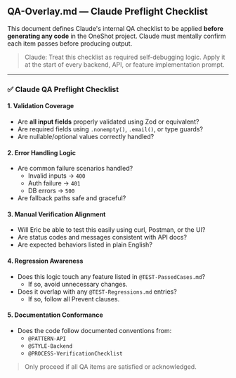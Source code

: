 ## QA-Overlay.md — Claude Preflight Checklist

This document defines Claude's internal QA checklist to be applied **before generating any code** in the OneShot project. Claude must mentally confirm each item passes before producing output.

> Claude: Treat this checklist as required self-debugging logic. Apply it at the start of every backend, API, or feature implementation prompt.

---

### ✅ Claude QA Preflight Checklist

#### 1. **Validation Coverage**
- Are **all input fields** properly validated using Zod or equivalent?
- Are required fields using `.nonempty()`, `.email()`, or type guards?
- Are nullable/optional values correctly handled?

#### 2. **Error Handling Logic**
- Are common failure scenarios handled?
  - Invalid inputs → `400`
  - Auth failure → `401`
  - DB errors → `500`
- Are fallback paths safe and graceful?

#### 3. **Manual Verification Alignment**
- Will Eric be able to test this easily using curl, Postman, or the UI?
- Are status codes and messages consistent with API docs?
- Are expected behaviors listed in plain English?

#### 4. **Regression Awareness**
- Does this logic touch any feature listed in `@TEST-PassedCases.md`?
  - If so, avoid unnecessary changes.
- Does it overlap with any `@TEST-Regressions.md` entries?
  - If so, follow all Prevent clauses.

#### 5. **Documentation Conformance**
- Does the code follow documented conventions from:
  - `@PATTERN-API`
  - `@STYLE-Backend`
  - `@PROCESS-VerificationChecklist`

> Only proceed if all QA items are satisfied or acknowledged.
